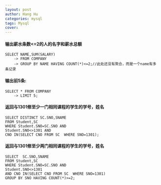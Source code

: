 ```yaml
---
layout: post
author: Hang Hu
categories: mysql
tags: Mysql 
cover: 
---
```


#### 输出薪水条数<=2的人的名字和薪水总额

```
SELECT NAME,SUM(SALARY)
    -> FROM COMPANY
    -> GROUP BY NAME HAVING COUNT(*)<=2;//此处还没有聚合，而是一个name有多条记录
```

#### 输出前5条:

```
SELECT * FROM COMPANY 
    -> LIMIT 5;
```

#### 返回与1301修至少一门相同课程的学生的学号，姓名

```
SELECT DISTINCT SC.SNO,SNAME 
FROM Student,SC
WHERE Student.SNO=SC.SNO AND 
Student.SNO<>1301 AND
CNO IN(SELECT CNO FROM SC  WHERE SNO=1301);
```
#### 返回与1301修至少两门相同课程的学生的学号，姓名

```
SELECT  SC.SNO,SNAME 
FROM Student,SC
WHERE Student.SNO=SC.SNO AND 
Student.SNO<>1301 
AND CNO IN(SELECT CNO FROM SC  WHERE SNO=1301) 
GROUP BY SNO HAVING COUNT(*)>=2;
```
